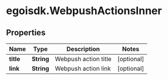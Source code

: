 # egoisdk.WebpushActionsInner

## Properties

Name | Type | Description | Notes
------------ | ------------- | ------------- | -------------
**title** | **String** | Webpush action title | [optional] 
**link** | **String** | Webpush action link | [optional] 


